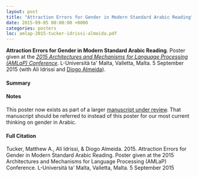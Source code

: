 ```yaml
---
layout: post
title: "Attraction Errors for Gender in Modern Standard Arabic Reading"
date: 2015-09-05 00:00:00 +0000
categories: posters
loc: amlap-2015-tucker-idrissi-almeida.pdf
---
```


**Attraction Errors for Gender in Modern Standard Arabic Reading**. Poster given at the _[2015 Architectures and Mechanisms for Language Processing (AMLaP) Conference](http://www.um.edu.mt/events/amlap2015)_. L-Università ta' Malta, Valletta, Malta. 5 September 2015 (with Ali Idrissi and [Diogo Almeida](https://sites.google.com/a/nyu.edu/diogo-almeida/)).

<!---more--->

#### Summary


#### Notes

This poster now exists as part of a larger [manuscript under review](). That manuscript should be referred to instead of this poster for our most current thinking on gender in Arabic.

#### Full Citation

Tucker, Matthew A., Ali Idrissi, & Diogo Almeida. 2015. Attraction Errors for Gender in Modern Standard Arabic Reading. Poster given at the 2015 Architectures and Mechanisms for Language Processing (AMLaP) Conference. L-Università ta' Malta, Valletta, Malta. 5 September 2015